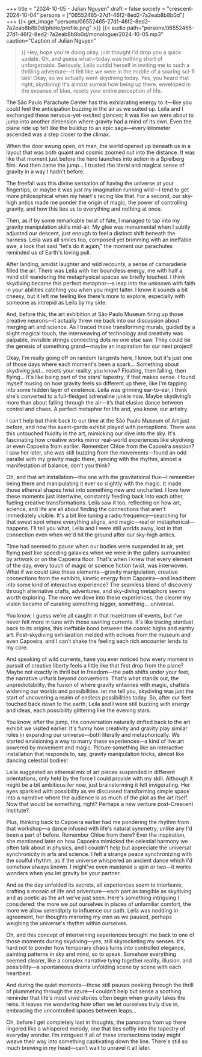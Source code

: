 +++
title = "2024-10-05 - Julian Nguyen"
draft = false
society = "crescent-2024-10-04"
persons = ["06552465-27d1-46f2-8ed2-7a2eab8b8b0d"]
+++
{{< get_image "persons/06552465-27d1-46f2-8ed2-7a2eab8b8b0d/photo/profile.png" >}}
{{< audio
    path="persons/06552465-27d1-46f2-8ed2-7a2eab8b8b0d/monologue/2024-10-05.mp3" 
    caption="Caption of Julian Nguyen"
>}}
Hey, hope you're doing okay, just thought I'd drop you a quick update.
Oh, and guess what—today was nothing short of unforgettable. Seriously, Leila outdid herself in inviting me to such a thrilling adventure—it felt like we were in the middle of a soaring sci-fi tale! Okay, so we actually went skydiving today. Yes, you heard that right, skydiving! It's almost surreal how being up there, enveloped in the expanse of blue, resets your entire perception of life. 

The São Paulo Parachute Center has this exhilarating energy to it—like you could feel the anticipation buzzing in the air as we suited up. Leila and I exchanged these nervous-yet-excited glances; it was like we were about to jump into another dimension where gravity had a mind of its own. Even the plane ride up felt like the buildup to an epic saga—every kilometer ascended was a step closer to the climax.

When the door swung open, oh man, the world opened up beneath us in a layout that was both quaint and cosmic zoomed out into the distance. It was like that moment just before the hero launches into action in a Spielberg film. And then came the jump... I trusted the literal and magical sense of gravity in a way I hadn't before.

The freefall was this divine sensation of having the universe at your fingertips, or maybe it was just my imagination running wild—I tend to get more philosophical when my heart's racing like that. For a second, our sky-high antics made me ponder the origin of magic, the power of controlling gravity, and how this ties us to everything and nothing at once. 

Then, as if by some remarkable twist of fate, I managed to tap into my gravity manipulation skills mid-air. My glee was monumental when I subtly adjusted our descent, just enough to feel a distinct shift beneath the harness. Leila was all smiles too, composed yet brimming with an ineffable awe, a look that said "let's do it again," the moment our parachutes reminded us of Earth's loving pull.

After landing, amidst laughter and wild recounts, a sense of camaraderie filled the air. There was Leila with her boundless energy, me with half a mind still wandering the metaphysical spaces we briefly touched. I think skydiving became this perfect metaphor—a leap into the unknown with faith in your abilities catching you when you might falter. I know it sounds a bit cheesy, but it left me feeling like there's more to explore, especially with someone as intrepid as Leila by my side.

And, before this, the art exhibition at São Paulo Museum firing up those creative neurons—it actually threw me back into our discussion about merging art and science. As I traced those transforming murals, guided by a slight magical touch, the interweaving of technology and creativity was palpable, invisible strings connecting dots no one else saw. They could be the genesis of something grand—maybe an inspiration for our next project! 

Okay, I'm really going off on random tangents here, I know, but it's just one of those days where each moment's been a spark...
Something about skydiving just... resets your reality, you know? Floating, then falling, then flying... It's like being part of the stars' tapestry, if that makes sense. I found myself musing on how gravity feels so different up there, like I'm tapping into some hidden layer of existence. Leila was grinning ear-to-ear, I think she's converted to a full-fledged adrenaline junkie now. Maybe skydiving’s more than about falling through the air—it’s that elusive dance between control and chaos. A perfect metaphor for life and, you know, our artistry.

I can't help but think back to our time at the São Paulo Museum of Art just before, and how the avant-garde exhibit played with perceptions. There was this untouched fluidity in the art, mimicking our dive into the sky. It's fascinating how creative works mirror real-world experiences like skydiving or even Capoeira from earlier. Remember Chloe from the Capoeira session? I saw her later, she was still buzzing from the movements—found an odd parallel with my gravity magic there, syncing with the rhythm, almost a manifestation of balance, don't you think?

Oh, and that art installation—the one with the gravitational flux—I remember being there and manipulating it ever so slightly with the magic. It made those ethereal shapes twist into something new and uncharted. I love how these moments just intertwine, constantly feeding back into each other, fueling creative transformations. Leila saw it too, reflecting on how art, science, and life are all about finding the connections that aren't immediately visible. It's a bit like tuning a radio frequency—searching for that sweet spot where everything aligns, and magic—real or metaphorical—happens. I'll tell you what, Leila and I were still worlds away, lost in that connection even when we'd hit the ground after our sky-high antics. 

Time had seemed to pause when our bodies were suspended in air, yet flying past like speeding galaxies when we were in the gallery surrounded by artwork or on the Capoeira floor. That's when I knew that every element of the day, every touch of magic or science fiction twist, was interwoven. What if we could take these elements—gravity manipulation, creative connections from the exhibits, kinetic energy from Capoeira—and lead them into some kind of interactive experience? The seamless blend of discovery through alternative crafts, adventures, and sky-diving metaphors seems worth exploring. The more we dove into these experiences, the clearer my vision became of curating something bigger, something… universal.

You know, I guess we're all caught in that maelstrom of events, but I've never felt more in tune with those swirling currents. It's like tracing stardust back to its origins, this ineffable bond between the cosmic highs and earthy art. Post-skydiving exhilaration melded with echoes from the museum and even Capoeira, and I can’t shake the feeling each rich encounter lends to my core.

And speaking of wild currents, have you ever noticed how every moment in pursuit of creative liberty feels a little like that first drop from the plane? Maybe not exactly in thrill but in freedom—the path shifts under your feet, the narrative unfurls beyond conventions. That's what stands out, the unpredictability, the fusion of where gravity entwines with magic, chattels widening our worlds and possibilities.
let me tell you, skydiving was just the start of uncovering a realm of endless possibilities today. So, after our feet touched back down to the earth, Leila and I were still buzzing with energy and ideas, each possibility glittering like the evening stars.

You know, after the jump, the conversation naturally drifted back to the art exhibit we visited earlier. It's funny how creativity and gravity play similar roles in expanding our universe—both literally and metaphorically. We started envisioning a way to marry these experiences—a kind of live art powered by movement and magic. Picture something like an interactive installation that responds to, say, gravity manipulation tricks, almost like dancing celestial bodies!

Leila suggested an ethereal mix of art pieces suspended in different orientations, only held by the force I could provide with my skill. Although it might be a bit ambitious for now, just brainstorming it felt invigorating. Her eyes sparkled with possibility as we discussed transforming simple space into a narrative where the audience is as much of the plot as the art itself. Now that would be something, right? Perhaps a new venture post-Crescent Institute?

Plus, thinking back to Capoeira earlier had me pondering the rhythm from that workshop—a dance infused with life's natural symmetry, unlike any I'd been a part of before. Remember Chloe from there? Ever the inspiration, she mentioned later on how Capoeira mimicked the celestial harmony we often talk about in physics, and I couldn't help but appreciate the universal synchronicity in arts and science. I felt a strange peace synchronizing with the soulful rhythm, as if the universe whispered an ancient dance which I'd somehow always known. I might've even mastered a spin or two—it works wonders when you let gravity be your partner.

And as the day unfolded its secrets, all experiences seem to interleave, crafting a mosaic of life and adventure—each part as tangible as skydiving and as poetic as the art we've just seen. Here's something intriguing I considered: the more we put ourselves in places of unfamiliar comfort, the more we allow serendipity to influence our path. Leila was nodding in agreement, her thoughts mirroring my own as we paused, perhaps weighing the universe's rhythm within ourselves.

Oh, and this concept of intertwining experiences brought me back to one of those moments during skydiving—yes, still skyrocketing my senses. It's hard not to ponder how temporary chaos turns into controlled elegance, painting patterns in sky and mind, so to speak. Somehow everything seemed clearer, like a complex narrative tying together reality, illusion, and possibility—a spontaneous drama unfolding scene by scene with each heartbeat.

And during the quiet moments—those still pauses peeking through the thrill of plummeting through the azure—I couldn’t help but sense a soothing reminder that life's most vivid stories often begin when gravity takes the reins. It leaves me wondering how often we let ourselves truly dive in, embracing the uncontrolled spaces between leaps...

Oh, before I get completely lost in thoughts, the panorama from up there lingered like a whispered melody, one that ties softly into the tapestry of everyday wonder. I’m intrigued if all of these intersections today might weave their way into something captivating down the line.
There's still so much brewing in my head—can’t wait to unravel it all later.
